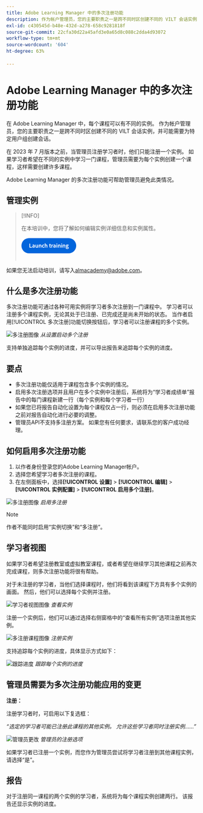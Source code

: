 ```yaml
---
title: Adobe Learning Manager 中的多次注册功能
description: 作为帐户管理员，您的主要职责之一是跨不同时区创建不同的 VILT 会话实例，并可能需要为特定用户组创建会话。
exl-id: c430545d-b48e-432d-a278-658c9281818f
source-git-commit: 22cfa30d22a45afd3e0a65d8c088c2dda4d93072
workflow-type: tm+mt
source-wordcount: '604'
ht-degree: 63%

---
```


# Adobe Learning Manager 中的多次注册功能

在 Adobe Learning Manager 中，每个课程可以有不同的实例。 作为帐户管理员，您的主要职责之一是跨不同时区创建不同的 VILT 会话实例，并可能需要为特定用户组创建会话。

在 2023 年 7 月版本之前，当管理员注册学习者时，他们只能注册一个实例。 如果学习者希望在不同的实例中学习一门课程，管理员需要为每个实例创建一个课程，这样需要创建许多课程。

Adobe Learning Manager 的多次注册功能可帮助管理员避免此类情况。

## 管理实例

>[!INFO]
>
>在本培训中，您将了解如何编辑实例详细信息和实例属性。<br><br>[![按钮](assets/launch-training-button.png)](https://content.adobelearningmanageracademy.com/app/learner?accountId=98632#/course/8318912)</br></br>

如果您无法启动培训，请写入<almacademy@adobe.com>。

## 什么是多次注册功能

多次注册功能可通过各种可用实例将学习者多次注册到一门课程中。  学习者可以注册多个课程实例，无论其处于已注册、已完成还是尚未开始的状态。 当作者启用[!UICONTROL 多次注册]功能切换按钮后，学习者可以注册课程的多个实例。

![多注册图像](assets/multi-enrollment-author.png)
*从设置启动多个注册*

支持单独追踪每个实例的进度，并可以导出报告来追踪每个实例的进度。

## 要点

* 多次注册功能仅适用于课程包含多个实例的情况。
* 启用多次注册选项并且用户在多个实例中注册后，系统将为“学习者成绩单”报告中的每门课程新建一行（每个实例和每个学习者一行）
* 如果您已将报告自动化设置为每个课程仅占一行，则必须在启用多次注册功能之前对报告自动化进行必要的调整。
* 管理员API不支持多注册方案。 如果您有任何要求，请联系您的客户成功经理。

## 如何启用多次注册功能

1. 以作者身份登录您的Adobe Learning Manager帐户。
1. 选择您希望学习者多次注册的课程。
1. 在左侧面板中，选择&#x200B;**[!UICONTROL 设置]** > **[!UICONTROL 编辑]** > **[!UICONTROL 实例配置]** > **[!UICONTROL 启用多个注册]**。

![多注册图像](assets/multi-enrollment-author.png)
*启用多注册*

>[!NOTE]
>
>作者不能同时启用“实例切换”和“多注册”。

## 学习者视图

如果学习者希望注册教室或虚拟教室课程，或者希望在继续学习其他课程之前再次完成课程，则多次注册功能将很有帮助。

对于未注册的学习者，当他们选择课程时，他们将看到该课程下方具有多个实例的画面。 然后，他们可以选择每个实例并注册。

![学习者视图图像](assets/learner-view.png)
*查看实例*

注册一个实例后，他们可以通过选择右侧窗格中的“查看所有实例”选项注册其他实例。

![多注册课程图像](assets/enroll-instance.png)
*注册实例*

支持追踪每个实例的进度，具体显示方式如下：

![跟踪进度](assets/check-progress.png)
*跟踪每个实例的进度*

## 管理员需要为多次注册功能应用的变更

**注册：**

注册学习者时，可启用以下复选框：

*“选定的学习者可能已注册此课程的其他实例。 允许这些学习者同时注册实例……”*

![管理员更改](assets/admin-changes.png)
*管理员的注册选项*

如果学习者已注册一个实例，而您作为管理员尝试将学习者注册到其他课程实例，请选择“是”。

## 报告

对于注册同一课程的两个实例的学习者，系统将为每个课程实例创建两行。 该报告还显示实例的进度。
